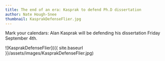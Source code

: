 ```yaml
---
title: The end of an era: Kasprak to defend Ph.D dissertation
author: Nate Hough-Snee
thumbnail: KasprakDefenseFlier.jpg
---
```


Mark your calendars: Alan Kasprak will be defending his dissertation Friday September 4th.

![KasprakDefenseFlier]({{ site.baseurl }}/assets/images/KasprakDefenseFlier.jpg)

